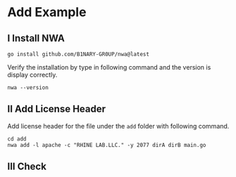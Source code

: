 # Add Example

## I Install NWA

```shell
go install github.com/B1NARY-GR0UP/nwa@latest
```

Verify the installation by type in following command and the version is display correctly.

```shell
nwa --version
```

## II Add License Header

Add license header for the file under the `add` folder with following command.

```shell
cd add
nwa add -l apache -c "RHINE LAB.LLC." -y 2077 dirA dirB main.go
```

## III Check


